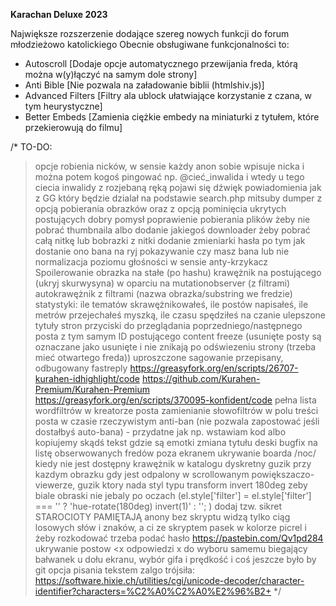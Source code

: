 **Karachan Deluxe 2023**

Największe rozszerzenie dodające szereg nowych funkcji do forum młodzieżowo katolickiego
Obecnie obsługiwane funkcjonalności to:

* Autoscroll [Dodaje opcje automatycznego przewijania freda, którą można w(y)łączyć na samym dole strony]
* Anti Bible [Nie pozwala na załadowanie biblii (htmlshiv.js)]
* Advanced Filters [Filtry ala ublock ułatwiające korzystanie z czana, w tym heurystyczne]
* Better Embeds [Zamienia ciężkie embedy na miniaturki z tytułem, które przekierowują do filmu]

/*
TO-DO:
>opcje robienia nicków, w sensie każdy anon sobie wpisuje nicka i można potem kogoś pingować np. @cieć_inwalida i wtedy u tego ciecia inwalidy z rozjebaną ręką pojawi się dźwięk powiadomienia jak z GG który będzie dzialał na podstawie search.php mitsuby
>dumper z opcją pobierania obrazków oraz z opcją pominięcia ukrytych postujących dobry pomysł
>poprawienie pobierania plików żeby nie pobrać thumbnaila albo dodanie jakiegoś downloader żeby pobrać całą nitkę lub bobrazki z nitki
>dodanie zmieniarki hasła po tym jak dostanie ono bana na ryj
>pokazywanie czy masz bana lub nie
>normalizacja poziomu głośności w sensie anty-krzykacz
>Spoilerowanie obrazka na stałe (po hashu)
>krawężnik na postującego (ukryj skurwysyna) w oparciu na mutationobserver (z filtrami)
>autokrawężnik z filtrami (nazwa obrazka/substring we fredzie)
>statystyki: ile tematów skrawężnikowałeś, ile postów napisałeś, ile metrów przejechałeś myszką, ile czasu spędziłeś na czanie
>ulepszone tytuły stron
>przyciski do przeglądania poprzedniego/następnego posta z tym samym ID postującego
>content freeze (usunięte posty są oznaczane jako usunięte i nie znikają po odświezeniu strony (trzeba mieć otwartego freda))
>uproszczone sagowanie
>przepisany, odbugowany fastreply
>https://greasyfork.org/en/scripts/26707-kurahen-idhighlight/code
>https://github.com/Kurahen-Premium/Kurahen-Premium
>https://greasyfork.org/en/scripts/370095-konfident/code
>pełna lista wordfiltrów w kreatorze posta
>zamienianie słowofiltrów w polu treści posta w czasie rzeczywistym
>anti-ban (nie pozwala zapostować jeśli dostałbyś auto-bana) - przydatne jak np. wstawiam kod albo kopiujemy skądś tekst gdzie są emotki
>zmiana tytułu deski
>bugfix na listę obserwowanych fredów poza ekranem
>ukrywanie boarda /noc/ kiedy nie jest dostępny
>krawężnik w katalogu
>dyskretny guzik przy kazdym obrazku gdy jest odpalony w scrollowanym powiększaczo-viewerze, guzik ktory nada styl typu transform invert 180deg zeby biale obraski nie jebaly po oczach (el.style['filter'] = el.style['filter'] === '' ? 'hue-rotate(180deg) invert(1)' : ''; )
>dodaj tzw. sikret STAROCIOTY PAMIĘTAJĄ anony bez skryptu widzą tylko ciąg losowych słów i znaków, a ci ze skryptem pasek w kolorze picrel i żeby rozkodować trzeba podać hasło https://pastebin.com/Qv1pd284
>ukrywanie postow <x odpowiedzi x do wyboru samemu
>biegający bałwanek u dołu ekranu, wybór gifa i prędkość i coś jeszcze było by git
>opcja pisania tekstem zalgo
>trójsiła: https://software.hixie.ch/utilities/cgi/unicode-decoder/character-identifier?characters=%C2%A0%C2%A0%E2%96%B2+
*/

